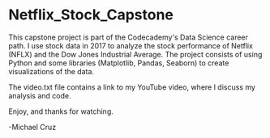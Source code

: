# Netflix_Stock_Capstone

This capstone project is part of the Codecademy's Data Science career path. I use stock data in 2017 to analyze the stock performance of Netflix (NFLX) and the Dow Jones Industrial Average. The project consists of using Python and some libraries (Matplotlib, Pandas, Seaborn) to create visualizations of the data.

The video.txt file contains a link to my YouTube video, where I discuss my analysis and code.

Enjoy, and thanks for watching.

-Michael Cruz
